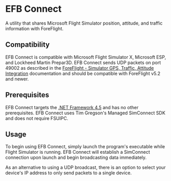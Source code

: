 # EFB Connect
A utility that shares Microsoft Flight Simulator position, attitude, and traffic information with ForeFlight.

## Compatibility
EFB Connect is compatible with Microsoft Flight Simulator X, Microsoft ESP, and Lockheed Martin Prepar3D.  EFB Connect sends UDP packets on port 49002 as described in the [ForeFlight - Simulator GPS, Traffic, Attitude Integration](https://www.foreflight.com/support/network-gps/) documentation and should be compatible with ForeFlight v5.2 and newer.

## Prerequisites
EFB Connect targets the [.NET Framework 4.5](https://www.microsoft.com/en-us/download/details.aspx?id=42643) and has no other prerequisites.  EFB Connect uses Tim Gregson's Managed SimConnect SDK and does not require FSUIPC.

## Usage
To begin using EFB Connect, simply launch the program's executable while Flight Simulator is running.  EFB Connect will establish a SimConnect connection upon launch and begin broadcasting data immediately.

As an alternative to using a UDP broadcast, there is an option to select your device's IP address to only send packets to a single device.
